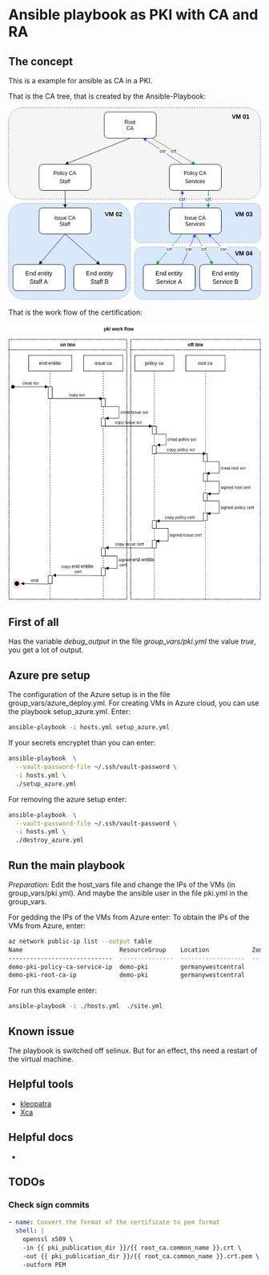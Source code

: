 Ansible playbook as PKI with CA and RA
======================================

The concept
-----------

This is a example for ansible as CA in a PKI.

That is the CA tree, that is created by the Ansible-Playbook:

![docs/pki-tree.png](docs/pki-tree.png)

That is the work flow of the certification:

![docs/pki-tree.png](docs/pki-flow.png)


First of all
------------

Has the variable *debug_output* in the file *group_vars/pki.yml* the value *true*, you get a lot of output.

Azure pre setup
---------------

The configuration of the Azure setup is in the file group_vars/azure_deploy.yml.
For creating VMs in Azure cloud, you can use the playbook setup_azure.yml. Enter:

```bash
ansible-playbook -i hosts.yml setup_azure.yml
```

If your secrets encryptet than you can enter:

```bash
ansible-playbook  \
  --vault-password-file ~/.ssh/vault-password \
  -i hosts.yml \
  ./setup_azure.yml
```


For removing the azure setup enter:

```bash
ansible-playbook  \
  --vault-password-file ~/.ssh/vault-password \
  -i hosts.yml \
  ./destroy_azure.yml
```

Run the main playbook
---------------------

*Preparation:* Edit the host_vars file and change the IPs of the
VMs (in group_vars/pki.yml). And maybe the ansible user in the file pki.yml in
the group_vars.

For gedding the IPs of the VMs from Azure enter:
To obtain the IPs of the VMs from Azure, enter:

```bash
az network public-ip list --output table
Name                           ResourceGroup    Location            Zones    Address         AddressVersion    AllocationMethod    IdleTimeoutInMinutes    ProvisioningState
-----------------------------  ---------------  ------------------  -------  --------------  ----------------  ------------------  ----------------------  -------------------
demo-pki-policy-ca-service-ip  demo-pki         germanywestcentral           20.52.35.205    IPv4              Dynamic             30                      Succeeded
demo-pki-root-ca-ip            demo-pki         germanywestcentral           51.116.185.237  IPv4              Dynamic             30                      Succeeded
```


For run this example enter:

```bash
ansible-playbook -i ./hosts.yml  ./site.yml
```


Known issue
-----------

The playbook is switched off selinux. But for an effect,  ths need a restart
of the virtual machine.

Helpful tools
-------------

* [kleopatra](https://docs.kde.org/stable5/en/pim/kleopatra//)
* [Xca](https://hohnstaedt.de/xca/)

Helpful docs
------------

* [](https://www.golinuxcloud.com/openssl-create-certificate-chain-linux/)

TODOs
-----

### Check sign commits

```yml
- name: Convert the format of the certificate to pem format
  shell: |
    openssl x509 \
    -in {{ pki_publication_dir }}/{{ root_ca.common_name }}.crt \
    -out {{ pki_publication_dir }}/{{ root_ca.common_name }}.crt.pem \
    -outform PEM
```